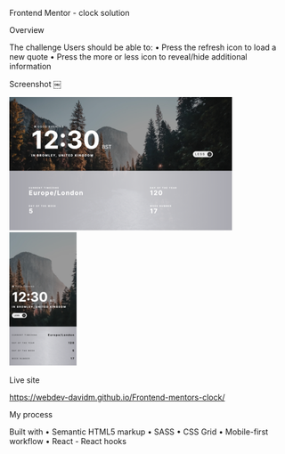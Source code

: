 Frontend Mentor - clock solution 


Overview

The challenge Users should be able to: 
• Press the refresh icon to load a new
quote 
• Press the more or less icon to reveal/hide additional information

Screenshot ￼

![](/public/images/screenshots/desktop1.png) ![](/public/images/screenshots/mobile1.png)

Live site

https://webdev-davidm.github.io/Frontend-mentors-clock/


My process

Built with 
• Semantic HTML5 markup 
• SASS 
• CSS Grid 
• Mobile-first workflow 
• React - React hooks
